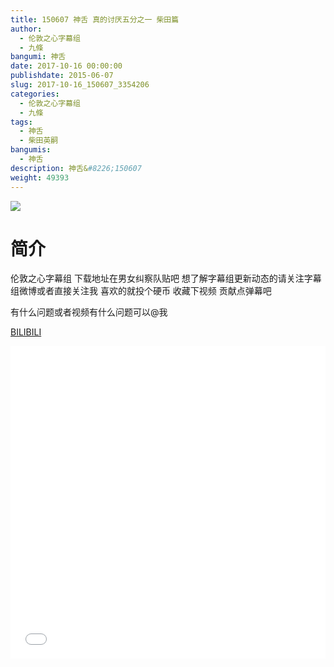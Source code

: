 ```yaml
---
title: 150607 神舌 真的讨厌五分之一 柴田篇
author: 
  - 伦敦之心字幕组
  - 九條
bangumi: 神舌
date: 2017-10-16 00:00:00
publishdate: 2015-06-07
slug: 2017-10-16_150607_3354206
categories: 
  - 伦敦之心字幕组
  - 九條
tags: 
  - 神舌
  - 柴田英嗣
bangumis: 
  - 神舌
description: 神舌&#8226;150607
weight: 49393
---
```


![](https://i.imgur.com/gNvHhZM.jpg)

# 简介  
伦敦之心字幕组 下载地址在男女纠察队贴吧 想了解字幕组更新动态的请关注字幕组微博或者直接关注我 喜欢的就投个硬币 收藏下视频 贡献点弹幕吧


有什么问题或者视频有什么问题可以@我

  [BILIBILI](https://www.bilibili.com/video/av3354206/)


<div class="vcontainer">  <iframe class='video' src="//www.bilibili.com/blackboard/player.html?cid=5307858&aid=3354206" width="100%" height="500" frameborder="0" allowfullscreen="allowfullscreen"></iframe></div>
